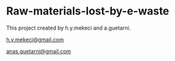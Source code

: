 # Raw-materials-lost-by-e-waste

This project created by h.y.mekeci and a.guetarni.

h.y.mekeci@gmail.com 

anas.guetarni@gmail.com
